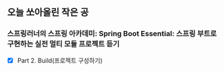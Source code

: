 ## 오늘 쏘아올린 작은 공

### 스프링러너의 스프링 아카데미: Spring Boot Essential: 스프링 부트로 구현하는 실전 멀티 모듈 프로젝트 듣기
- [x] Part 2. Build(프로젝트 구성하기)
